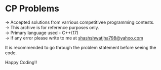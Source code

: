 # CP Problems

-> Accepted solutions from varrious competitivee programming contests.<br>
-> This archive is for reference purposes only.<br>
-> Primary language used - C++(17)<br>
-> If any error please write to me at shashshwatjha798@yahoo.com<br>

It is recommended to go through the problem statement before seeing the code.<br>

Happy Coding!!


